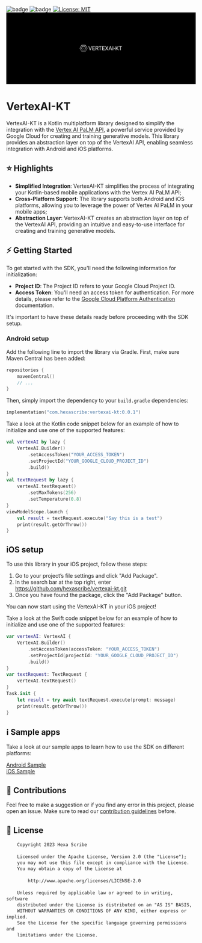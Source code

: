 ![badge](http://img.shields.io/badge/-android-6EDB8D.svg?style=flat)
![badge](http://img.shields.io/badge/-ios-CDCDCD.svg?style=flat)
[![License: MIT](https://img.shields.io/badge/license-Apache-blue)](https://opensource.org/license/apache-2-0/)
![VertexAI-KT](art/logo.png)

# VertexAI-KT

VertexAI-KT is a Kotlin multiplatform library designed to simplify the integration with the [Vertex AI PaLM API](https://cloud.google.com/vertex-ai/docs/start/introduction-unified-platform), a powerful service provided by Google Cloud for creating and training generative models. This library provides an abstraction layer on top of the VertexAI API, enabling seamless integration with Android and iOS platforms.

## ⭐ Highlights

- **Simplified Integration**: VertexAI-KT simplifies the process of integrating your Kotlin-based mobile applications with the Vertex AI PaLM API;
- **Cross-Platform Support**: The library supports both Android and iOS platforms, allowing you to leverage the power of Vertex AI PaLM in your mobile apps;
- **Abstraction Layer**: VertexAI-KT creates an abstraction layer on top of the VertexAI API, providing an intuitive and easy-to-use interface for creating and training generative models.

## ⚡️ Getting Started

To get started with the SDK, you'll need the following information for initialization:

- **Project ID**: The Project ID refers to your Google Cloud Project ID.
- **Access Token**: You'll need an access token for authentication. For more details, please refer to the [Google Cloud Platform Authentication](https://cloud.google.com/docs/authentication) documentation.

It's important to have these details ready before proceeding with the SDK setup.

### Android setup

Add the following line to import the library via Gradle. First, make sure Maven Central has been added:


```kotlin
repositories {
    mavenCentral()
    // ...
}
```

Then, simply import the dependency to your `build.gradle` dependencies:

```kotlin
implementation("com.hexascribe:vertexai-kt:0.0.1")
```

Take a look at the Kotlin code snippet below for an example of how to initialize and use one of the supported features:

```kotlin
val vertexAI by lazy {
    VertexAI.Builder()
        .setAccessToken("YOUR_ACCESS_TOKEN")
        .setProjectId("YOUR_GOOGLE_CLOUD_PROJECT_ID")
        .build()
}
val textRequest by lazy {
    vertexAI.textRequest()
        .setMaxTokens(256)
        .setTemperature(0.8)
}
viewModelScope.launch {
    val result = textRequest.execute("Say this is a test")
    print(result.getOrThrow())
}
```

## iOS setup
To use this library in your iOS project, follow these steps:

1. Go to your project’s file settings and click "Add Package".
2. In the search bar at the top right, enter https://github.com/hexascribe/vertexai-kt.git
3. Once you have found the package, click the "Add Package" button.

You can now start using the VertexAI-KT in your iOS project!

Take a look at the Swift code snippet below for an example of how to initialize and use one of the supported features:

```swift
var vertexAI: VertexAI {
    VertexAI.Builder()
        .setAccessToken(accessToken: "YOUR_ACCESS_TOKEN")
        .setProjectId(projectId: "YOUR_GOOGLE_CLOUD_PROJECT_ID")
        .build()
}
var textRequest: TextRequest {
    vertexAI.textRequest()
}
Task.init {
    let result = try await textRequest.execute(prompt: message)
    print(result.getOrThrow())
}
```

## ℹ️ Sample apps

Take a look at our sample apps to learn how to use the SDK on different platforms:

[Android Sample](samples/android)
<br />
[iOS Sample](samples/ios)

## 🤝 Contributions

Feel free to make a suggestion or if you find any error in this project, please open an issue. Make sure to read our [contribution guidelines](CONTRIBUTING.md) before.

## 📄 License

```
    Copyright 2023 Hexa Scribe

    Licensed under the Apache License, Version 2.0 (the "License");
    you may not use this file except in compliance with the License.
    You may obtain a copy of the License at

        http://www.apache.org/licenses/LICENSE-2.0

    Unless required by applicable law or agreed to in writing, software
    distributed under the License is distributed on an "AS IS" BASIS,
    WITHOUT WARRANTIES OR CONDITIONS OF ANY KIND, either express or implied.
    See the License for the specific language governing permissions and
    limitations under the License.
```
